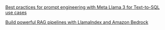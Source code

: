 [Best practices for prompt engineering with Meta Llama 3 for Text-to-SQL use cases](https://aws.amazon.com/blogs/machine-learning/best-practices-for-prompt-engineering-with-meta-llama-3-for-text-to-sql-use-cases/)


[Build powerful RAG pipelines with LlamaIndex and Amazon Bedrock](https://aws.amazon.com/blogs/machine-learning/build-powerful-rag-pipelines-with-llamaindex-and-amazon-bedrock/)



